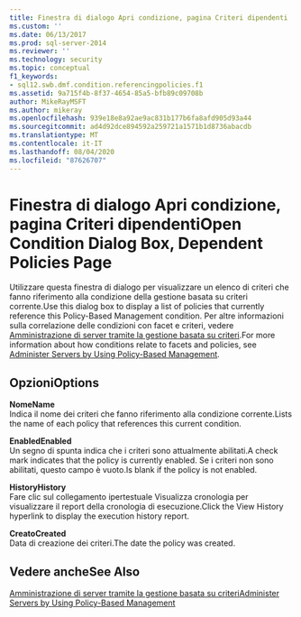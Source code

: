 ```yaml
---
title: Finestra di dialogo Apri condizione, pagina Criteri dipendenti | Microsoft Docs
ms.custom: ''
ms.date: 06/13/2017
ms.prod: sql-server-2014
ms.reviewer: ''
ms.technology: security
ms.topic: conceptual
f1_keywords:
- sql12.swb.dmf.condition.referencingpolicies.f1
ms.assetid: 9a715f4b-8f37-4654-85a5-bfb89c09708b
author: MikeRayMSFT
ms.author: mikeray
ms.openlocfilehash: 939e18e8a92ae9ac831b177b6fa8afd905d93a44
ms.sourcegitcommit: ad4d92dce894592a259721a1571b1d8736abacdb
ms.translationtype: MT
ms.contentlocale: it-IT
ms.lasthandoff: 08/04/2020
ms.locfileid: "87626707"
---
```

# <a name="open-condition-dialog-box-dependent-policies-page"></a><span data-ttu-id="08761-102">Finestra di dialogo Apri condizione, pagina Criteri dipendenti</span><span class="sxs-lookup"><span data-stu-id="08761-102">Open Condition Dialog Box, Dependent Policies Page</span></span>
  <span data-ttu-id="08761-103">Utilizzare questa finestra di dialogo per visualizzare un elenco di criteri che fanno riferimento alla condizione della gestione basata su criteri corrente.</span><span class="sxs-lookup"><span data-stu-id="08761-103">Use this dialog box to display a list of policies that currently reference this Policy-Based Management condition.</span></span> <span data-ttu-id="08761-104">Per altre informazioni sulla correlazione delle condizioni con facet e criteri, vedere [Amministrazione di server tramite la gestione basata su criteri](administer-servers-by-using-policy-based-management.md).</span><span class="sxs-lookup"><span data-stu-id="08761-104">For more information about how conditions relate to facets and policies, see [Administer Servers by Using Policy-Based Management](administer-servers-by-using-policy-based-management.md).</span></span>  
  
## <a name="options"></a><span data-ttu-id="08761-105">Opzioni</span><span class="sxs-lookup"><span data-stu-id="08761-105">Options</span></span>  
 <span data-ttu-id="08761-106">**Nome**</span><span class="sxs-lookup"><span data-stu-id="08761-106">**Name**</span></span>  
 <span data-ttu-id="08761-107">Indica il nome dei criteri che fanno riferimento alla condizione corrente.</span><span class="sxs-lookup"><span data-stu-id="08761-107">Lists the name of each policy that references this current condition.</span></span>  
  
 <span data-ttu-id="08761-108">**Enabled**</span><span class="sxs-lookup"><span data-stu-id="08761-108">**Enabled**</span></span>  
 <span data-ttu-id="08761-109">Un segno di spunta indica che i criteri sono attualmente abilitati.</span><span class="sxs-lookup"><span data-stu-id="08761-109">A check mark indicates that the policy is currently enabled.</span></span> <span data-ttu-id="08761-110">Se i criteri non sono abilitati, questo campo è vuoto.</span><span class="sxs-lookup"><span data-stu-id="08761-110">Is blank if the policy is not enabled.</span></span>  
  
 <span data-ttu-id="08761-111">**History**</span><span class="sxs-lookup"><span data-stu-id="08761-111">**History**</span></span>  
 <span data-ttu-id="08761-112">Fare clic sul collegamento ipertestuale Visualizza cronologia per visualizzare il report della cronologia di esecuzione.</span><span class="sxs-lookup"><span data-stu-id="08761-112">Click the View History hyperlink to display the execution history report.</span></span>  
  
 <span data-ttu-id="08761-113">**Creato**</span><span class="sxs-lookup"><span data-stu-id="08761-113">**Created**</span></span>  
 <span data-ttu-id="08761-114">Data di creazione dei criteri.</span><span class="sxs-lookup"><span data-stu-id="08761-114">The date the policy was created.</span></span>  
  
## <a name="see-also"></a><span data-ttu-id="08761-115">Vedere anche</span><span class="sxs-lookup"><span data-stu-id="08761-115">See Also</span></span>  
 [<span data-ttu-id="08761-116">Amministrazione di server tramite la gestione basata su criteri</span><span class="sxs-lookup"><span data-stu-id="08761-116">Administer Servers by Using Policy-Based Management</span></span>](administer-servers-by-using-policy-based-management.md)  
  
  
